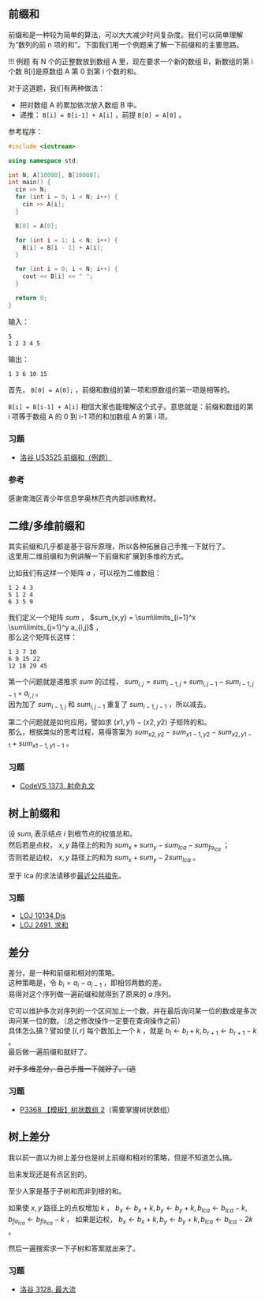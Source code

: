 ## 前缀和

前缀和是一种较为简单的算法，可以大大减少时间复杂度。我们可以简单理解为“数列的前 n 项的和”。下面我们用一个例题来了解一下前缀和的主要思路。

!!! 例题
    有 N 个的正整数放到数组 A 里，现在要求一个新的数组 B，新数组的第 i 个数 B[i]是原数组 A 第 0 到第 i 个数的和。

对于这道题，我们有两种做法：

-   把对数组 A 的累加依次放入数组 B 中。
-   递推： `B[i] = B[i-1] + A[i]` ，前提 `B[0] = A[0]` 。

参考程序：

```cpp
#include <iostream>

using namespace std;

int N, A[10000], B[10000];
int main() {
  cin >> N;
  for (int i = 0; i < N; i++) {
    cin >> A[i];
  }

  B[0] = A[0];

  for (int i = 1; i < N; i++) {
    B[i] = B[i - 1] + A[i];
  }

  for (int i = 0; i < N; i++) {
    cout << B[i] << " ";
  }

  return 0;
}
```

输入：

    5
    1 2 3 4 5

输出：

    1 3 6 10 15 

首先， `B[0] = A[0];` ，前缀和数组的第一项和原数组的第一项是相等的。

 `B[i] = B[i-1] + A[i]` 相信大家也能理解这个式子。意思就是：前缀和数组的第 i 项等于数组 A 的 0 到 i-1 项的和加数组 A 的第 i 项。

### 习题

- [洛谷 U53525 前缀和（例题）](https://www.luogu.org/problemnew/show/U53525)

### 参考

感谢南海区青少年信息学奥林匹克内部训练教材。

## 二维/多维前缀和

其实前缀和几乎都是基于容斥原理，所以各种拓展自己手推一下就行了。  
这里用二维前缀和为例讲解一下前缀和扩展到多维的方式。

比如我们有这样一个矩阵 $a$ ，可以视为二维数组：

```plain
1 2 4 3
5 1 2 4
6 3 5 9
```

我们定义一个矩阵 $sum$ ， $sum_{x,y} = \sum\limits_{i=1}^x \sum\limits_{j=1}^y a_{i,j}$ ，  
那么这个矩阵长这样：

```plain
1 3 7 10
6 9 15 22
12 18 29 45
```

第一个问题就是递推求 $sum$ 的过程， $sum_{i,j} = sum_{i - 1,j} + sum_{i,j - 1} - sum_{i - 1,j - 1} + a_{i,j}$ 。  
因为加了 $sum_{i - 1,j}$ 和 $sum_{i,j - 1}$ 重复了 $sum_{i - 1,j - 1}$ ，所以减去。

第二个问题就是如何应用，譬如求 $(x1,y1) - (x2,y2)$ 子矩阵的和。  
那么，根据类似的思考过程，易得答案为 $sum_{x2,y2} - sum_{x1 - 1,y2} - sum_{x2,y1 - 1} + sum_{x1 - 1,y1 - 1}$ 。

### 习题

- [CodeVS 1373. 射命丸文](http://codevs.cn/problem/1373/)

## 树上前缀和

设 $sum_i$ 表示结点 $i$ 到根节点的权值总和。  
然后若是点权， $x,y$ 路径上的和为 $sum_x + sum_y - sum_{lca} - sum_{fa_{lca}}$ ；  
否则若是边权， $x,y$ 路径上的和为 $sum_x + sum_y - 2sum_{lca}$ 。

至于 lca 的求法请移步[最近公共祖先](/graph/lca/)。

### 习题

- [LOJ 10134.Dis](https://loj.ac/problem/10134)
- [LOJ 2491. 求和](https://loj.ac/problem/2491)

## 差分

差分，是一种和前缀和相对的策略。  
这种策略是，令 $b_i = a_i - a_{i - 1}$ ，即相邻两数的差。  
易得对这个序列做一遍前缀和就得到了原来的 $a$ 序列。

它可以维护多次对序列的一个区间加上一个数，并在最后询问某一位的数或是多次询问某一位的数。（总之修改操作一定要在查询操作之前）  
具体怎么搞？譬如使 $[l,r]$ 每个数加上一个 $k$ ，就是 $b_l \leftarrow b_l + k,b_{r + 1} \leftarrow b_{r + 1} - k$ 。  
最后做一遍前缀和就好了。

~~对于多维差分，自己手推一下就好了。（逃~~

### 习题

- [P3368 【模板】树状数组 2](https://www.luogu.org/problemnew/show/P3368)（需要掌握树状数组）

## 树上差分

我以前一直以为树上差分也是树上前缀和相对的策略，但是不知道怎么搞。

后来发现还是有点区别的。

至少人家是基于子树和而非到根的和。

如果使 $x,y$ 路径上的点权增加 $k$ ， $b_x \leftarrow b_x + k,b_y \leftarrow b_y + k,b_{lca} \leftarrow b_{lca} - k,b_{fa_{lca}} \leftarrow b_{fa_{lca}} - k$ ，
如果是边权， $b_x \leftarrow b_x + k,b_y \leftarrow b_y + k,b_{lca} \leftarrow b_{lca} - 2k$ 。

然后一遍搜索求一下子树和答案就出来了。

### 习题

- [洛谷 3128. 最大流](https://www.luogu.org/problemnew/show/P3128)
